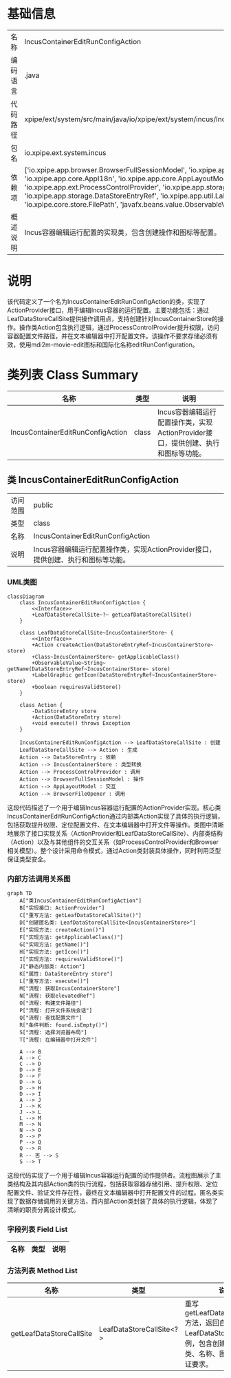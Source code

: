 # 基础信息

|      |      |
|------|------|
| 名称 | IncusContainerEditRunConfigAction |
| 编码语言 | .java |
| 代码路径 | xpipe/ext/system/src/main/java/io/xpipe/ext/system/incus/IncusContainerEditRunConfigAction.java |
| 包名 | io.xpipe.ext.system.incus |
| 依赖项 | ['io.xpipe.app.browser.BrowserFullSessionModel', 'io.xpipe.app.browser.file.BrowserFileOpener', 'io.xpipe.app.core.AppI18n', 'io.xpipe.app.core.AppLayoutModel', 'io.xpipe.app.ext.ActionProvider', 'io.xpipe.app.ext.ProcessControlProvider', 'io.xpipe.app.storage.DataStoreEntry', 'io.xpipe.app.storage.DataStoreEntryRef', 'io.xpipe.app.util.LabelGraphic', 'io.xpipe.core.store.FilePath', 'javafx.beans.value.ObservableValue', 'lombok.Value'] |
| 概述说明 | Incus容器编辑运行配置的实现类，包含创建操作和图标等配置。 |

# 说明

该代码定义了一个名为IncusContainerEditRunConfigAction的类，实现了ActionProvider接口，用于编辑Incus容器的运行配置。主要功能包括：通过LeafDataStoreCallSite提供操作调用点，支持创建针对IncusContainerStore的操作。操作类Action包含执行逻辑，通过ProcessControlProvider提升权限，访问容器配置文件路径，并在文本编辑器中打开配置文件。该操作不要求存储必须有效，使用mdi2m-movie-edit图标和国际化名称editRunConfiguration。

# 类列表 Class Summary

| 名称   | 类型  | 说明 |
|-------|------|-------------|
| IncusContainerEditRunConfigAction | class | Incus容器编辑运行配置操作类，实现ActionProvider接口，提供创建、执行和图标等功能。 |



## 类 IncusContainerEditRunConfigAction

|      |      |
|------|------|
| 访问范围 | public |
| 类型 | class |
| 名称 | IncusContainerEditRunConfigAction |
| 说明 | Incus容器编辑运行配置操作类，实现ActionProvider接口，提供创建、执行和图标等功能。 |


### UML类图

```mermaid
classDiagram
    class IncusContainerEditRunConfigAction {
        <<Interface>>
        +LeafDataStoreCallSite~?~ getLeafDataStoreCallSite()
    }
    
    class LeafDataStoreCallSite~IncusContainerStore~ {
        <<Interface>>
        +Action createAction(DataStoreEntryRef~IncusContainerStore~ store)
        +Class~IncusContainerStore~ getApplicableClass()
        +ObservableValue~String~ getName(DataStoreEntryRef~IncusContainerStore~ store)
        +LabelGraphic getIcon(DataStoreEntryRef~IncusContainerStore~ store)
        +boolean requiresValidStore()
    }
    
    class Action {
        -DataStoreEntry store
        +Action(DataStoreEntry store)
        +void execute() throws Exception
    }
    
    IncusContainerEditRunConfigAction --> LeafDataStoreCallSite : 创建
    LeafDataStoreCallSite --> Action : 生成
    Action --> DataStoreEntry : 依赖
    Action --> IncusContainerStore : 类型转换
    Action --> ProcessControlProvider : 调用
    Action --> BrowserFullSessionModel : 操作
    Action --> AppLayoutModel : 交互
    Action --> BrowserFileOpener : 调用
```

这段代码描述了一个用于编辑Incus容器运行配置的ActionProvider实现。核心类IncusContainerEditRunConfigAction通过内部类Action实现了具体的执行逻辑，包括获取提升权限、定位配置文件、在文本编辑器中打开文件等操作。类图中清晰地展示了接口实现关系（ActionProvider和LeafDataStoreCallSite）、内部类结构（Action）以及与其他组件的交互关系（如ProcessControlProvider和Browser相关模型）。整个设计采用命令模式，通过Action类封装具体操作，同时利用泛型保证类型安全。


### 内部方法调用关系图

```mermaid
graph TD
    A["类IncusContainerEditRunConfigAction"]
    B["实现接口: ActionProvider"]
    C["重写方法: getLeafDataStoreCallSite()"]
    D["创建匿名类: LeafDataStoreCallSite<IncusContainerStore>"]
    E["实现方法: createAction()"]
    F["实现方法: getApplicableClass()"]
    G["实现方法: getName()"]
    H["实现方法: getIcon()"]
    I["实现方法: requiresValidStore()"]
    J["静态内部类: Action"]
    K["属性: DataStoreEntry store"]
    L["重写方法: execute()"]
    M["流程: 获取IncusContainerStore"]
    N["流程: 获取elevatedRef"]
    O["流程: 构建文件路径"]
    P["流程: 打开文件系统会话"]
    Q["流程: 查找配置文件"]
    R["条件判断: found.isEmpty()"]
    S["流程: 选择浏览器布局"]
    T["流程: 在编辑器中打开文件"]

    A --> B
    A --> C
    C --> D
    D --> E
    D --> F
    D --> G
    D --> H
    D --> I
    A --> J
    J --> K
    J --> L
    L --> M
    M --> N
    N --> O
    O --> P
    P --> Q
    Q --> R
    R -- 否 --> S
    S --> T
```

这段代码实现了一个用于编辑Incus容器运行配置的动作提供者。流程图展示了主类结构及其内部Action类的执行流程，包括获取容器存储引用、提升权限、定位配置文件、验证文件存在性，最终在文本编辑器中打开配置文件的过程。匿名类实现了数据存储调用的关键方法，而内部Action类封装了具体的执行逻辑，体现了清晰的职责分离设计模式。

### 字段列表 Field List

| 名称  | 类型  | 说明 |
|-------|-------|------|

### 方法列表 Method List

| 名称  | 类型  | 说明 |
|-------|-------|------|
| getLeafDataStoreCallSite | LeafDataStoreCallSite<?> | 重写getLeafDataStoreCallSite方法，返回自定义LeafDataStoreCallSite实例，包含创建动作、适用类、名称、图标及存储验证要求。 |




